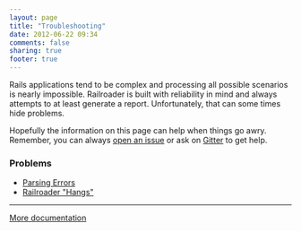 ```yaml
---
layout: page
title: "Troubleshooting"
date: 2012-06-22 09:34
comments: false
sharing: true
footer: true
---
```


Rails applications tend to be complex and processing all possible scenarios is nearly impossible. Railroader is built with reliability in mind and always attempts to at least generate a report. Unfortunately, that can some times hide problems. 

Hopefully the information on this page can help when things go awry. Remember, you can always [open an issue](https://github.com/presidentbeef/railroader/issues) or ask on [Gitter](https://gitter.im/presidentbeef/railroader) to get help.

### Problems

* [Parsing Errors](/docs/troubleshooting/parse_errors)
* [Railroader "Hangs"](/docs/troubleshooting/hanging)

---

[More documentation](/docs)
